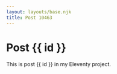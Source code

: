 ```yaml
---
layout: layouts/base.njk
title: Post 10463
---
```


# Post {{ id }}

This is post {{ id }} in my Eleventy project.
